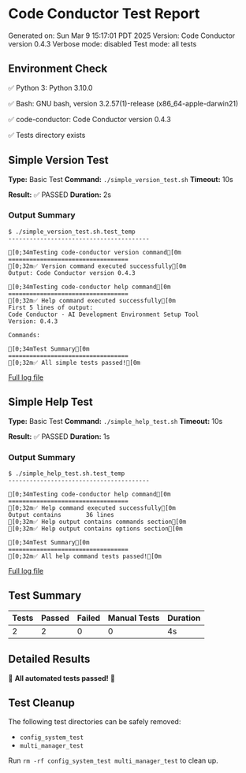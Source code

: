 # Code Conductor Test Report
Generated on: Sun Mar  9 15:17:01 PDT 2025
Version: Code Conductor version 0.4.3
Verbose mode: disabled
Test mode: all tests

## Environment Check
✅ Python 3: Python 3.10.0

✅ Bash: GNU bash, version 3.2.57(1)-release (x86_64-apple-darwin21)

✅ code-conductor: Code Conductor version 0.4.3

✅ Tests directory exists

## Simple Version Test
**Type:** Basic Test
**Command:** `./simple_version_test.sh`
**Timeout:** 10s

**Result:** ✅ PASSED
**Duration:** 2s
### Output Summary
```
$ ./simple_version_test.sh.test_temp
----------------------------------------

[0;34mTesting code-conductor version command[0m
==================================
[0;32m✅ Version command executed successfully[0m
Output: Code Conductor version 0.4.3

[0;34mTesting code-conductor help command[0m
==================================
[0;32m✅ Help command executed successfully[0m
First 5 lines of output: 
Code Conductor - AI Development Environment Setup Tool
Version: 0.4.3

Commands:

[0;34mTest Summary[0m
==================================
[0;32m✅ All simple tests passed![0m
```

[Full log file](test_reports/Simple_Version_Test_2025-03-09_15-17-01.log)

## Simple Help Test
**Type:** Basic Test
**Command:** `./simple_help_test.sh`
**Timeout:** 10s

**Result:** ✅ PASSED
**Duration:** 1s
### Output Summary
```
$ ./simple_help_test.sh.test_temp
----------------------------------------

[0;34mTesting code-conductor help command[0m
==================================
[0;32m✅ Help command executed successfully[0m
Output contains       36 lines
[0;32m✅ Help output contains commands section[0m
[0;32m✅ Help output contains options section[0m

[0;34mTest Summary[0m
==================================
[0;32m✅ All help command tests passed![0m
```

[Full log file](test_reports/Simple_Help_Test_2025-03-09_15-17-01.log)

## Test Summary

| Tests | Passed | Failed | Manual Tests | Duration |
|-------|--------|--------|-------------|----------|
| 2 | 2 | 0 | 0 | 4s |

## Detailed Results

🎉 **All automated tests passed!** 🎉

## Test Cleanup
The following test directories can be safely removed:
- `config_system_test`
- `multi_manager_test`

Run `rm -rf config_system_test multi_manager_test` to clean up.
